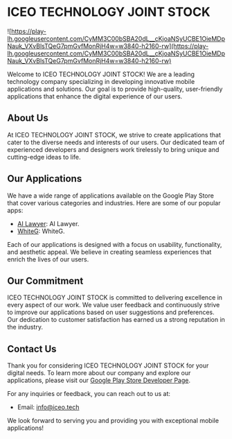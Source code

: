 # ICEO TECHNOLOGY JOINT STOCK

![https://play-lh.googleusercontent.com/CyMM3C00bSBA20dL__cKjoaNSyUCBE1OieMDpNauk_VXvBlsTQeG7pmGvfMonRjH4w=w3840-h2160-rw](https://play-lh.googleusercontent.com/CyMM3C00bSBA20dL__cKjoaNSyUCBE1OieMDpNauk_VXvBlsTQeG7pmGvfMonRjH4w=w3840-h2160-rw)

Welcome to ICEO TECHNOLOGY JOINT STOCK! We are a leading technology company specializing in developing innovative mobile applications and solutions. Our goal is to provide high-quality, user-friendly applications that enhance the digital experience of our users.

## About Us

At ICEO TECHNOLOGY JOINT STOCK, we strive to create applications that cater to the diverse needs and interests of our users. Our dedicated team of experienced developers and designers work tirelessly to bring unique and cutting-edge ideas to life.

## Our Applications

We have a wide range of applications available on the Google Play Store that cover various categories and industries. Here are some of our popular apps:

- [AI Lawyer]([https://play.google.com/store/apps/details?id=com.app1.package](https://play.google.com/store/apps/details?id=com.iceo.law.ai)): AI Lawyer.
- [WhiteG]([https://play.google.com/store/apps/details?id=com.app2.package](https://play.google.com/store/apps/details?id=com.taki.lgbt.whiteg)): WhiteG.

Each of our applications is designed with a focus on usability, functionality, and aesthetic appeal. We believe in creating seamless experiences that enrich the lives of our users.

## Our Commitment

ICEO TECHNOLOGY JOINT STOCK is committed to delivering excellence in every aspect of our work. We value user feedback and continuously strive to improve our applications based on user suggestions and preferences. Our dedication to customer satisfaction has earned us a strong reputation in the industry.

## Contact Us

Thank you for considering ICEO TECHNOLOGY JOINT STOCK for your digital needs. To learn more about our company and explore our applications, please visit our [Google Play Store Developer Page](https://play.google.com/store/apps/dev?id=7924275067492003474).

For any inquiries or feedback, you can reach out to us at:

- Email: info@iceo.tech

We look forward to serving you and providing you with exceptional mobile applications!
